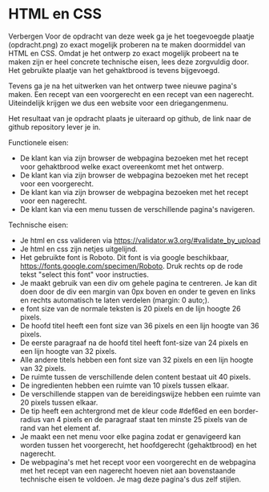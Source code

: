 # HTML en CSS

Verbergen
Voor de opdracht van deze week ga je het toegevoegde plaatje (opdracht.png) zo exact mogelijk proberen na te maken doormiddel van HTML en CSS. Omdat je het ontwerp zo exact mogelijk probeert na te maken zijn er heel concrete technische eisen, lees deze zorgvuldig door. Het gebruikte plaatje van het gehaktbrood is tevens bijgevoegd.

Tevens ga je na het uitwerken van het ontwerp twee nieuwe pagina's maken. Een recept van een voorgerecht en een recept van een nagerecht. Uiteindelijk krijgen we dus een website voor een driegangenmenu.

Het resultaat van je opdracht plaats je uiteraard op github, de link naar de github repository lever je in.

Functionele eisen:

- De klant kan via zijn browser de webpagina bezoeken met het recept voor gehaktbrood welke exact overeenkomt met het ontwerp.
- De klant kan via zijn browser de webpagina bezoeken met het recept voor een voorgerecht.
- De klant kan via zijn browser de webpagina bezoeken met het recept voor een nagerecht.
- De klant kan via een menu tussen de verschillende pagina's navigeren.
 

Technische eisen:

- Je html en css valideren via https://validator.w3.org/#validate_by_upload
- Je html en css zijn netjes uitgelijnd.
- Het gebruikte font is Roboto. Dit font is via google beschikbaar, https://fonts.google.com/specimen/Roboto. Druk rechts op de rode tekst "select this font" voor instructies.
- Je maakt gebruik van een div om gehele pagina te centreren. Je kan dit doen door de div een margin van 0px boven en onder te geven en links en rechts automatisch te laten verdelen (margin: 0 auto;).
- e font size van de normale teksten is 20 pixels en de lijn hoogte 26 pixels.
- De hoofd titel heeft een font size van 36 pixels en een lijn hoogte van 36 pixels.
- De eerste paragraaf na de hoofd titel heeft font-size van 24 pixels en een lijn hoogte van 32 pixels.
- Alle andere titels hebben een font size van 32 pixels en een lijn hoogte van 32 pixels. 
- De ruimte tussen de verschillende delen content bestaat uit 40 pixels.
- De ingredienten hebben een ruimte van 10 pixels tussen elkaar.
- De verschillende stappen van de bereidingswijze hebben een ruimte van 20 pixels tussen elkaar.
- De tip heeft een achtergrond met de kleur code #def6ed en een border-radius van 4 pixels en de paragraaf staat ten minste 25 pixels van de rand van het element af.
- Je maakt een net menu voor elke pagina zodat er genavigeerd kan worden tussen het voorgerecht, het hoofdgerecht (gehaktbrood) en het nagerecht.
- De webpagina's met het recept voor een voorgerecht en de webpagina met het recept van een nagerecht hoeven niet aan bovenstaande technische eisen te voldoen. Je mag deze pagina's dus zelf stijlen.
